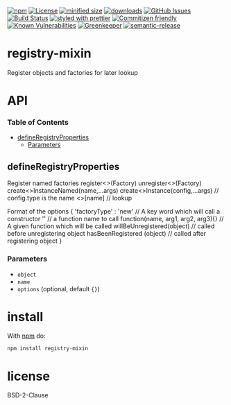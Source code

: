 [![npm](https://img.shields.io/npm/v/registry-mixin.svg)](https://www.npmjs.com/package/registry-mixin)
[![License](https://img.shields.io/badge/License-BSD%203--Clause-blue.svg)](https://opensource.org/licenses/BSD-3-Clause)
[![minified size](https://badgen.net/bundlephobia/min/registry-mixin)](https://bundlephobia.com/result?p=registry-mixin)
[![downloads](http://img.shields.io/npm/dm/registry-mixin.svg?style=flat-square)](https://npmjs.org/package/registry-mixin)
[![GitHub Issues](https://img.shields.io/github/issues/arlac77/registry-mixin.svg?style=flat-square)](https://github.com/arlac77/registry-mixin/issues)
[![Build Status](https://secure.travis-ci.org/arlac77/registry-mixin.png)](http://travis-ci.org/arlac77/registry-mixin)
[![styled with prettier](https://img.shields.io/badge/styled_with-prettier-ff69b4.svg)](https://github.com/prettier/prettier)
[![Commitizen friendly](https://img.shields.io/badge/commitizen-friendly-brightgreen.svg)](http://commitizen.github.io/cz-cli/)
[![Known Vulnerabilities](https://snyk.io/test/github/arlac77/registry-mixin/badge.svg)](https://snyk.io/test/github/arlac77/registry-mixin)
[![Greenkeeper](https://badges.greenkeeper.io/arlac77/registry-mixin.svg)](https://greenkeeper.io/)
[![semantic-release](https://img.shields.io/badge/%20%20%F0%9F%93%A6%F0%9F%9A%80-semantic--release-e10079.svg)](https://github.com/arlac77/registry-mixin)

# registry-mixin

Register objects and factories for later lookup

# API

<!-- Generated by documentation.js. Update this documentation by updating the source code. -->

### Table of Contents

-   [defineRegistryProperties](#defineregistryproperties)
    -   [Parameters](#parameters)

## defineRegistryProperties

Register named factories
register&lt;<Name>>(Factory)
unregister&lt;<Name>>(Factory)
create&lt;<Name>>InstanceNamed(name,...args)
create&lt;<Name>>Instance(config,...args) // config.type is the name
&lt;<Name>>[name] // lookup

Format of the options
{
'factoryType' : 'new'																// A key word which will call a constructor
                 '<functionName>'										// a function name to call
                 function(name, arg1, arg2, arg3){}  // A given function which will be called
 willBeUnregistered(object) // called before unregistering object
 hasBeenRegistered (object)  // called after registering object
}

### Parameters

-   `object`  
-   `name`  
-   `options`   (optional, default `{}`)

# install

With [npm](http://npmjs.org) do:

```shell
npm install registry-mixin
```

# license

BSD-2-Clause
